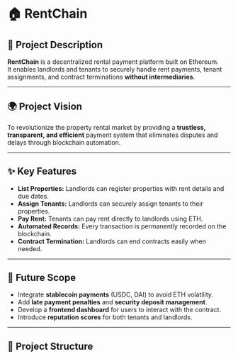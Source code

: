 # 🏠 RentChain

## 📖 Project Description
**RentChain** is a decentralized rental payment platform built on Ethereum.  
It enables landlords and tenants to securely handle rent payments, tenant assignments, and contract terminations **without intermediaries**.

---

## 🌍 Project Vision
To revolutionize the property rental market by providing a **trustless, transparent, and efficient** payment system that eliminates disputes and delays through blockchain automation.

---

## ✨ Key Features
- **List Properties:** Landlords can register properties with rent details and due dates.  
- **Assign Tenants:** Landlords can securely assign tenants to their properties.  
- **Pay Rent:** Tenants can pay rent directly to landlords using ETH.  
- **Automated Records:** Every transaction is permanently recorded on the blockchain.  
- **Contract Termination:** Landlords can end contracts easily when needed.  

---

## 🚀 Future Scope
- Integrate **stablecoin payments** (USDC, DAI) to avoid ETH volatility.  
- Add **late payment penalties** and **security deposit management**.  
- Develop a **frontend dashboard** for users to interact with the contract.  
- Introduce **reputation scores** for both tenants and landlords.  

---

## 📂 Project Structure
